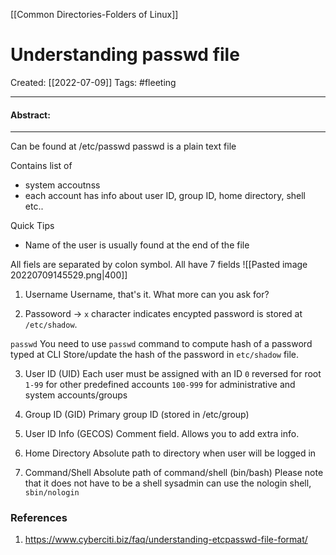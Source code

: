 [[Common Directories-Folders of Linux]]

# Understanding passwd file
Created:  [[2022-07-09]]
Tags: #fleeting 

---
#### Abstract:


---
Can be found at /etc/passwd
passwd is a plain text file

Contains list of
- system accoutnss
- each account has info about user ID, group ID, home directory, shell etc..

Quick Tips
- Name of the user is usually found at the end of the file


All fiels are separated by colon symbol. All have 7 fields
![[Pasted image 20220709145529.png|400]]
1. Username 
Username, that's it. What more can you ask for?

2. Passoword 
-> `x` character indicates encypted password is stored at `/etc/shadow`. 

`passwd`
You need to use `passwd` command to compute hash of a password typed at CLI
Store/update the hash of the password in `etc/shadow` file.

3. User ID (UID)
Each user must be assigned with an ID
`0` reversed for root
`1-99` for other predefined accounts
`100-999` for administrative and system accounts/groups

4. Group ID (GID)
Primary group ID (stored in /etc/group)


5. User ID Info (GECOS)
Comment field. Allows you to add extra info.

6. Home Directory
Absolute path to directory when user will be logged in

7. Command/Shell
Absolute path of command/shell  (bin/bash)
Please note that it does not have to be a shell
sysadmin can use the nologin shell, `sbin/nologin`









### References
1. https://www.cyberciti.biz/faq/understanding-etcpasswd-file-format/